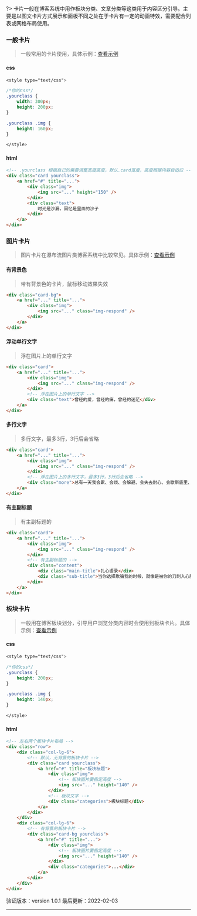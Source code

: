 ?> 卡片一般在博客系统中用作板块分类、文章分类等这类用于内容区分引导。主要是以图文卡片方式展示和面板不同之处在于卡片有一定的动画特效，需要配合列表或网格布局使用。

### 一般卡片

> 一般常用的卡片使用，具体示例：[查看示例](https://www.blogui.cn/design/view.html?pageurl=https://www.blogui.cn/examples/component-card-1.html)

<!-- tabs:start -->

#### **css**

```css
<style type="text/css">

/*你的css*/
.yourclass {
    width: 300px;
    height: 200px;
}

.yourclass .img {
    height: 160px;
}

</style>
```

#### **html**

```html
<!-- .yourclass 根据自己的需要调整宽度高度，默认.card宽度，高度根据内容自适应 -->
<div class="card yourclass">
    <a href="#" title="...">
        <div class="img">
            <img src="..." height="150" />
        </div>
        <div class="text">
            时光是沙漏，回忆是里面的沙子
        </div>
    </a>
</div>
```

<!-- tabs:end -->

### 图片卡片

> 图片卡片在瀑布流图片类博客系统中比较常见。具体示例：[查看示例](https://www.blogui.cn/design/view.html?pageurl=https://www.blogui.cn/examples/component-card-2.html)

<!-- tabs:start -->

#### **有背景色**

> 带有背景色的卡片，鼠标移动效果失效

```html
<div class="card-bg">
    <a href="..." title="...">
        <div class="img">
            <img src="..." class="img-respond" />
        </div>
    </a>
</div>
```

#### **浮动单行文字**

> 浮在图片上的单行文字

```html
<div class="card">
    <a href="..." title="...">
        <div class="img">
            <img src="..." class="img-respond" />
        </div>
        <!-- 浮在图片上的单行文字 -->
        <div class="text">曾经的爱，曾经的痛，曾经的迷茫</div>
    </a>
</div>
```

#### **多行文字**

> 多行文字，最多3行，3行后会省略

```html
<div class="card">
    <a href="..." title="...">
        <div class="img">
            <img src="..." class="img-respond" />
        </div>
        <!-- 浮在图片上的多行文字，最多3行，3行后会省略 -->
        <div class="more">总有一天我会累、会烦、会躲避、会失去耐心、会歇斯底里、会头也不回……最好别让我有这样一天，因为，谁都拉不回。</div>
    </a>
</div>
```

#### **有主副标题**

> 有主副标题的

```html
<div class="card">
    <a href="..." title="...">
        <div class="img">
            <img src="..." class="img-respond" />
        </div>
        <!-- 有主副标题的 -->
        <div class="content">
            <div class="main-title">扎心语录</div>
            <div class="sub-title">当你选择欺骗我的时候，就像是被你的刀刺入心脏一样；想要爱却又不敢爱，因为留下了阴影；想怨恨却又恨不了，因为还是牵肠挂肚。</div>
        </div>
    </a>
</div>
```

<!-- tabs:end -->

### 板块卡片

> 一般用在博客板块划分，引导用户浏览分类内容时会使用到板块卡片。具体示例：[查看示例](https://www.blogui.cn/design/view.html?pageurl=https://www.blogui.cn/examples/component-card-3.html)

<!-- tabs:start -->

#### **css**

```css
<style type="text/css">

/*你的css*/
.yourclass {
    height: 200px;
}

.yourclass .img {
    height: 140px;
}

</style>
```

#### **html**

```html
<!-- 左右两个板块卡片布局 -->
<div class="row">
    <div class="col-lg-6">
        <!-- 默认，无背景的板块卡片 -->
        <div class="card yourclass">
            <a href="#" title="板块标题">
                <div class="img">
                    <!-- 板块图片要指定高度 -->
                    <img src="..." height="140" />
                </div>
                <!-- 板块文字 -->
                <div class="categories">板块标题</div>
            </a>
        </div>
    </div>
    <div class="col-lg-6">
        <!-- 有背景的板块卡片 -->
        <div class="card-bg yourclass">
            <a href="#" title="...">
                <div class="img">
                    <!-- 板块图片要指定高度 -->
                    <img src="..." height="140" />
                </div>
                <div class="categories">...</div>
            </a>
        </div>
    </div>
</div>
```

<!-- tabs:end -->

验证版本：version 1.0.1
最后更新：2022-02-03

---
